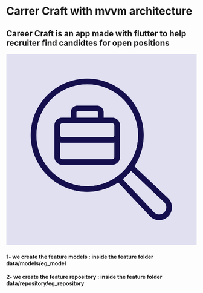 # Carrer Craft with mvvm architecture

## Career Craft is an app made with flutter to help recruiter find candidtes for open positions
![logo](assets/images/logo.svg)
#### 1- we create the feature models : inside the feature folder  data/models/eg_model

#### 2- we create the feature repository : inside the feature folder  data/repository/eg_repository





